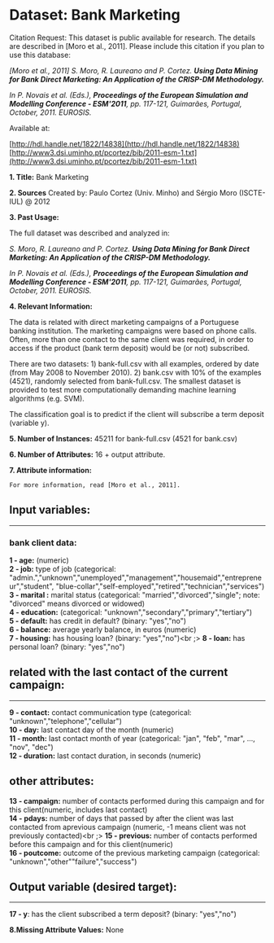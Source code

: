 # Dataset: Bank Marketing

Citation Request:
  This dataset is public available for research. The details are described in [Moro et al., 2011]. 
  Please include this citation if you plan to use this database:

  *[Moro et al., 2011] S. Moro, R. Laureano and P. Cortez. **Using Data Mining for Bank Direct Marketing: An Application of the CRISP-DM Methodology.***

  *In P. Novais et al. (Eds.), **Proceedings of the European Simulation and Modelling Conference - ESM'2011**, pp. 117-121, Guimarães, Portugal, October, 2011. EUROSIS.*

  Available at:
  
   [http://hdl.handle.net/1822/14838](http://hdl.handle.net/1822/14838) <br />
   [http://www3.dsi.uminho.pt/pcortez/bib/2011-esm-1.txt](http://www3.dsi.uminho.pt/pcortez/bib/2011-esm-1.txt)

**1. Title:** Bank Marketing

**2. Sources**
   Created by: Paulo Cortez (Univ. Minho) and Sérgio Moro (ISCTE-IUL) @ 2012
   
**3. Past Usage:**

  The full dataset was described and analyzed in:

  *S. Moro, R. Laureano and P. Cortez. **Using Data Mining for Bank Direct Marketing: An Application of the CRISP-DM Methodology.***

  *In P. Novais et al. (Eds.), **Proceedings of the European Simulation and Modelling Conference - ESM'2011**, pp. 117-121, Guimarães, Portugal, October, 2011. EUROSIS.*

**4. Relevant Information:**

   The data is related with direct marketing campaigns of a Portuguese banking institution. 
   The marketing campaigns were based on phone calls. Often, more than one contact to the same client was required, 
   in order to access if the product (bank term deposit) would be (or not) subscribed. 

   There are two datasets: 
      1) bank-full.csv with all examples, ordered by date (from May 2008 to November 2010).
      2) bank.csv with 10% of the examples (4521), randomly selected from bank-full.csv.
   The smallest dataset is provided to test more computationally demanding machine learning algorithms (e.g. SVM).

   The classification goal is to predict if the client will subscribe a term deposit (variable y).

**5. Number of Instances:** 45211 for bank-full.csv (4521 for bank.csv)

**6. Number of Attributes:** 16 + output attribute.

**7. Attribute information:**

    For more information, read [Moro et al., 2011].

   ## Input variables:
   ***
   ### bank client data:
   **1 - age:** (numeric)<br />
   **2 - job:** type of job (categorical: "admin.","unknown","unemployed","management","housemaid","entrepreneur","student",
                                       "blue-collar","self-employed","retired","technician","services")<br /> 
   **3 - marital :** marital status (categorical: "married","divorced","single"; note: "divorced" means divorced or widowed)<br />
   **4 - education:** (categorical: "unknown","secondary","primary","tertiary")<br />
   **5 - default:** has credit in default? (binary: "yes","no")<br />
   **6 - balance:** average yearly balance, in euros (numeric)<br />
   **7 - housing:** has housing loan? (binary: "yes","no")<br ;>
   **8 - loan:** has personal loan? (binary: "yes","no")<br />

   ## related with the last contact of the current campaign:
   ***
   
   **9 - contact:** contact communication type (categorical: "unknown","telephone","cellular")<br />
  **10 - day:** last contact day of the month (numeric)<br />
  **11 - month:** last contact month of year (categorical: "jan", "feb", "mar", ..., "nov", "dec")<br />
  **12 - duration:** last contact duration, in seconds (numeric) 
  ## other attributes:
  **13 - campaign:** number of contacts performed during this campaign and for this client(numeric, includes last contact)<br />
  **14 - pdays:** number of days that passed by after the client was last contacted from aprevious     campaign (numeric, -1 means client was not previously contacted)<br ;>
  **15 - previous:** number of contacts performed before this campaign and for this client(numeric)<br />
  **16 - poutcome:** outcome of the previous marketing campaign (categorical: "unknown","other""failure","success")<br />
  ## Output variable (desired target):    
  ***
  **17 - y**: has the client subscribed a term deposit? (binary: "yes","no")<br />


**8.Missing Attribute Values:** None
